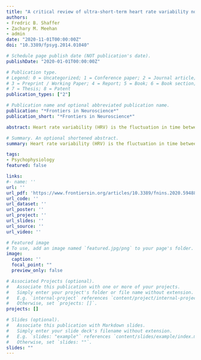 ```yaml
---
title: "A critical review of ultra-short-term heart rate variability norms research"
authors:
- Fredric B. Shaffer
- Zachary M. Meehan
- admin
date: "2020-11-01T00:00:00Z"
doi: "10.3389/fpsyg.2014.01040"

# Schedule page publish date (NOT publication's date).
publishDate: "2020-01-01T00:00:00Z"

# Publication type.
# Legend: 0 = Uncategorized; 1 = Conference paper; 2 = Journal article;
# 3 = Preprint / Working Paper; 4 = Report; 5 = Book; 6 = Book section;
# 7 = Thesis; 8 = Patent
publication_types: ["2"]

# Publication name and optional abbreviated publication name.
publication: "*Frontiers in Neuroscience*"
publication_short: "*Frontiers in Neuroscience*"

abstract: Heart rate variability (HRV) is the fluctuation in time between successive heartbeats and is defined by interbeat intervals. Researchers have shown that short-term (~5-min) and long-term (≥ 24-h) HRV measurements are associated with adaptability, health, mobilization, and use of limited regulatory resources, and performance. Long-term HRV recordings predict health outcomes heart attack, stroke, and all-cause mortality. Despite the prognostic value of long-term HRV assessment, it has not been broadly integrated into mainstream medical care or personal health monitoring. Although short-term HRV measurement does not require ambulatory monitoring and the cost of long-term assessment, it is underutilized in medical care. Among the diverse reasons for the slow adoption of short-term HRV measurement is its prohibitive time cost (~5 min). Researchers have addressed this issue by investigating the criterion validity of ultra-short-term (UST) HRV measurements of less than 5-min duration compared with short-term recordings. The criterion validity of a method indicates that a novel measurement procedure produces comparable results to a currently validated measurement tool. We evaluated 28 studies that reported UST HRV features with a minimum of 20 participants, of these 17 did not investigate criterion validity and 8 primarily used correlational and/or group difference criteria. The correlational and group difference criteria were insufficient because they did not control for measurement bias. Only three studies used a limits of agreement (LOA) criterion that specified a priori an acceptable difference between novel and validated values in absolute units. Whereas the selection of rigorous criterion validity methods is essential, researchers also need to address such issues as acceptable measurement bias and control of artifacts. UST measurements are proxies of proxies. They seek to replace short-term values which, in turn, attempt to estimate long-term metrics. Further adoption of UST HRV measurements requires compelling evidence that these metrics can forecast real-world health or performance outcomes. Furthermore, a single false heartbeat can dramatically alter HRV metrics. UST measurement solutions must automatically edit artifactual interbeat interval values otherwise HRV measurements will be invalid. These are the formidable challenges that must be addressed before HRV monitoring can be accepted for widespread use in medicine and personal health care. 

# Summary. An optional shortened abstract.
summary: Heart rate variability (HRV) is the fluctuation in time between successive heartbeats and is defined by interbeat intervals. Researchers have shown that short-term (~5-min) and long-term (≥ 24-h) HRV measurements are associated with adaptability, health, mobilization, and use of limited regulatory resources, and performance. Long-term HRV recordings predict health outcomes heart attack, stroke, and all-cause mortality. Despite the prognostic value of long-term HRV assessment, it has not been broadly integrated into mainstream medical care or personal health monitoring. Although short-term HRV measurement does not require ambulatory monitoring and the cost of long-term assessment, it is underutilized in medical care. Among the diverse reasons for the slow adoption of short-term HRV measurement is its prohibitive time cost (~5 min). Researchers have addressed this issue by investigating the criterion validity of ultra-short-term (UST) HRV measurements of less than 5-min duration compared with short-term recordings. The criterion validity of a method indicates that a novel measurement procedure produces comparable results to a currently validated measurement tool. We evaluated 28 studies that reported UST HRV features with a minimum of 20 participants, of these 17 did not investigate criterion validity and 8 primarily used correlational and/or group difference criteria. The correlational and group difference criteria were insufficient because they did not control for measurement bias. Only three studies used a limits of agreement (LOA) criterion that specified a priori an acceptable difference between novel and validated values in absolute units. Whereas the selection of rigorous criterion validity methods is essential, researchers also need to address such issues as acceptable measurement bias and control of artifacts. UST measurements are proxies of proxies. They seek to replace short-term values which, in turn, attempt to estimate long-term metrics. Further adoption of UST HRV measurements requires compelling evidence that these metrics can forecast real-world health or performance outcomes. Furthermore, a single false heartbeat can dramatically alter HRV metrics. UST measurement solutions must automatically edit artifactual interbeat interval values otherwise HRV measurements will be invalid. These are the formidable challenges that must be addressed before HRV monitoring can be accepted for widespread use in medicine and personal health care. 

tags:
- Psychophysiology
featured: false

links:
#- name: ''
url: ''
url_pdf: 'https://www.frontiersin.org/articles/10.3389/fnins.2020.594880/abstract'
url_code: ''
url_dataset: ''
url_poster: ''
url_project: ''
url_slides: ''
url_source: ''
url_video: ''

# Featured image
# To use, add an image named `featured.jpg/png` to your page's folder. 
image:
  caption: ''
  focal_point: ""
  preview_only: false

# Associated Projects (optional).
#   Associate this publication with one or more of your projects.
#   Simply enter your project's folder or file name without extension.
#   E.g. `internal-project` references `content/project/internal-project/index.md`.
#   Otherwise, set `projects: []`.
projects: []

# Slides (optional).
#   Associate this publication with Markdown slides.
#   Simply enter your slide deck's filename without extension.
#   E.g. `slides: "example"` references `content/slides/example/index.md`.
#   Otherwise, set `slides: ""`.
slides: ""
---
```


